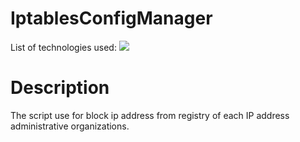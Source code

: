 # IptablesConfigManager
<div id="top"></div>
<p style="display: inline">
  <!-- List of technologies used --> 
  List of technologies used:
  
  <img src="https://img.shields.io/badge/Linux--FFA500.svg?logo=Linux&style=plastic">

# Description
The script use for block ip address from registry of each IP address administrative organizations.
